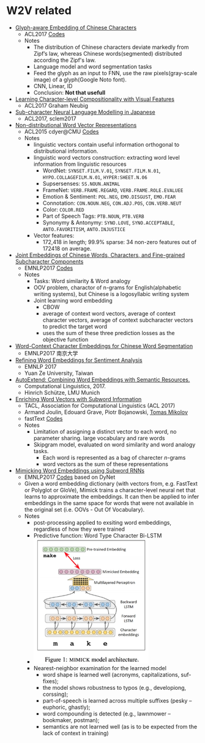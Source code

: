 # W2V related
* [Glyph-aware Embedding of Chinese Characters](http://www.aclweb.org/anthology/W17-4109)
  - ACL2017 [Codes](https://github.com/falcondai/chinese-char-lm)
  - Notes
    - The distribution of Chinese characters deviate markedly from Zipf’s law, whereas Chinese words(segmented) distributed according the Zipf's law.
    - Language model and word segmentation tasks
    - Feed the glyph as an input to FNN, use the raw pixels(gray-scale image) of a glyph(Google Noto font).
    - CNN, Linear, ID
    - Conclusion: **Not that usefull**
* [Learning Character-level Compositionality with Visual Features](https://arxiv.org/pdf/1704.04859.pdf)
  - ACL2017 Graham Neubig
* [Sub-character Neural Language Modelling in Japanese](http://www.aclweb.org/anthology/W17-4122)
  - ACL2017, sclem2017
* [Non-distributional Word Vector Representations](http://www.manaalfaruqui.com/papers/acl15-nondist.pdf)
  - ACL2015 cdyer@CMU [Codes](https://github.com/mfaruqui/non-distributional)
  - Notes
    - linguistic vectors contain useful information orthogonal to distributional information.
    - linguistic word vectors construction: extracting word level information from linguistic resources
      - WordNet: `SYNSET.FILM.V.01`, `SYNSET.FILM.N.01`, `HYPO.COLLAGEFILM.N.01`, `HYPER:SHEET.N.06`
      - Supsersenses: `SS.NOUN.ANIMAL`
      - FrameNet: `VERB.FRAME.REGARD`, `VERB.FRAME.ROLE.EVALUEE`
      - Emotion & Sentiment: `POL.NEG`, `EMO.DISGUST`, `EMO.FEAR`
      - Connotation: `CON.NOUN.NEG`, `CON.ADJ.POS`, `CON.VERB.NEUT`
      - Color: `COLOR.RED`
      - Part of Speech Tags: `PTB.NOUN`, `PTB.VERB`
      - Synonymy & Antonymy: `SYNO.LOVE`, `SYNO.ACCEPTABLE`, `ANTO.FAVORITISM`, `ANTO.INJUSTICE`
    - Vector features:
      - 172,418 in length; 99.9% sparse: 34 non-zero features out of 172418 on average.
* [Joint Embeddings of Chinese Words, Characters, and Fine-grained Subcharacter Components](http://aclweb.org/anthology/D17-1027)
  - EMNLP2017 [Codes](https://github.com/HKUST-KnowComp/JWE)
  - Notes
    - Tasks: Word similarity & Word analogy
    - OOV problem, charactor of n-grams  for English(alphabetic writing systems), but Chinese is a logosyllabic writing system
    - Joint learning word embedding
      - CBOW
      - average of context word vectors, average of context character vectors, average of context subcharacter vectors to predict the target word
      - uses the sum of these three prediction losses as the objective function
* [Word-Context Character Embeddings for Chinese Word Segmentation](http://aclweb.org/anthology/D17-1080)
  - EMNLP2017 南京大学
* [Refining Word Embeddings for Sentiment Analysis](http://aclweb.org/anthology/D17-1057)
  - EMNLP 2017
  - Yuan Ze University, Taiwan
* [AutoExtend: Combining Word Embeddings with Semantic Resources.](http://www.mitpressjournals.org/doi/full/10.1162/COLI_a_00294)
  - Computational Linguistics, 2017.
  - Hinrich Schütze, LMU Munich
* [Enriching Word Vectors with Subword Information](https://research.fb.com/wp-content/uploads/2017/06/tacl.pdf?)
  - TACL, Association for Computational Linguistics (ACL 2017)
  - Armand Joulin, Edouard Grave, Piotr Bojanowski, [Tomas Mikolov](https://research.fb.com/people/mikolov-tomas/)
  - fastText [Codes](https://github.com/facebookresearch/fastText)
  - Notes
    - Limitation of assigning a distinct vector to each word, no parameter sharing. large vocabulary and rare words
    - Skipgram model, evaluated on word similarity and word analogy tasks.
      - Each word is represented as a bag of charecter *n*-grams
      - word vectors as the sum of these representations
* [Mimicking Word Embeddings using Subword RNNs](http://aclweb.org/anthology/D17-1010)
  - EMNLP2017 [Codes](https://github.com/yuvalpinter/mimick) based on DyNet
  - Given a word embedding dictionary (with vectors from, e.g. FastText or Polyglot or GloVe), Mimick trains a character-level neural net that learns to approximate the embeddings. It can then be applied to infer embeddings in the same space for words that were not available in the original set (i.e. OOVs - Out Of Vocabulary).
  - Notes
    - post-processing applied to exsiting word embeddings, regardless of how they were trained
    - Predictive function: Word Type Character Bi-LSTM
    - <img src="https://github.com/semanticparsing/links/blob/master/images/mimick.jpg" width="300px">
    - Nearest-neighbor examination for the learned model
      - word shape is learned well (acronyms, capitalizations, suf-fixes);
      - the model shows robustness to typos (e.g., developiong, corssing);
      - part-of-speech is learned across multiple suffixes (pesky – euphoric, ghastly);
      - word compounding is detected (e.g., lawnmower – bookmaker, postman);
      - semantics are not learned well (as is to be expected from the lack of context in training)
